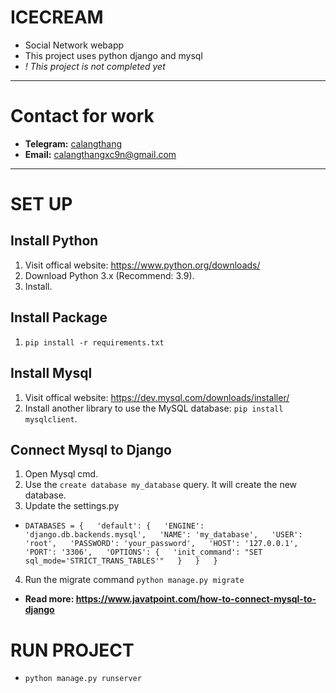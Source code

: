 # ICECREAM
* Social Network webapp
* This project uses python django and mysql
* _! This project is not completed yet_

***

# Contact for work
* **Telegram:** [calangthang](https://t.me/it_is_daijobu)
* **Email:** calangthangxc9n@gmail.com

***

# **SET UP**

## **Install Python**
1. Visit offical website: https://www.python.org/downloads/
2. Download Python 3.x (Recommend: 3.9).
3. Install.

## **Install Package**
1. `pip install -r requirements.txt`

## **Install Mysql**
1. Visit offical website: https://dev.mysql.com/downloads/installer/
2. Install another library to use the MySQL database: 
`pip install mysqlclient`.

## **Connect Mysql to Django**
1. Open Mysql cmd.
2. Use the `create database my_database` query. It will create the new database.
3. Update the settings.py
*   `DATABASES = {  
        'default': {  
            'ENGINE': 'django.db.backends.mysql',  
            'NAME': 'my_database',  
            'USER': 'root',  
            'PASSWORD': 'your_password',  
            'HOST': '127.0.0.1',  
            'PORT': '3306',  
            'OPTIONS': {  
                'init_command': "SET sql_mode='STRICT_TRANS_TABLES'"  
            }  
        }  
}  `
4. Run the migrate command
`python manage.py migrate`
* **Read more: https://www.javatpoint.com/how-to-connect-mysql-to-django**

# **RUN PROJECT**
* `python manage.py runserver`
